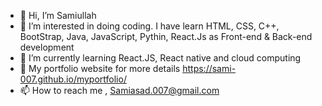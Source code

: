 - 👋 Hi, I’m Samiullah
- 👀 I’m interested in doing coding. I have learn HTML, CSS, C++, BootStrap, Java, JavaScript, Pythin, React.Js as Front-end & Back-end development 
- 🌱 I’m currently learning React.JS, React native and cloud computing
- 💞️ My portfolio website for more details https://sami-007.github.io/myportfolio/
- 📫 How to reach me , Samiasad.007@gmail.com

<!---
Sami-007/Sami-007 is a ✨ special ✨ repository because its `README.md` (this file) appears on your GitHub profile.
You can click the Preview link to take a look at your changes.
--->
